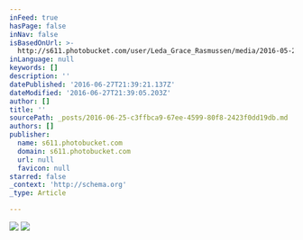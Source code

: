```yaml
---
inFeed: true
hasPage: false
inNav: false
isBasedOnUrl: >-
  http://s611.photobucket.com/user/Leda_Grace_Rasmussen/media/2016-05-28%2018.25.27_zpslnvwnl5n.jpg.html?o=0
inLanguage: null
keywords: []
description: ''
datePublished: '2016-06-27T21:39:21.137Z'
dateModified: '2016-06-27T21:39:05.203Z'
author: []
title: ''
sourcePath: _posts/2016-06-25-c3ffbca9-67ee-4599-80f8-2423f0dd19db.md
authors: []
publisher:
  name: s611.photobucket.com
  domain: s611.photobucket.com
  url: null
  favicon: null
starred: false
_context: 'http://schema.org'
_type: Article

---
```

![](http://i611.photobucket.com/albums/tt191/Leda_Grace_Rasmussen/2016-05-28%2018.25.27_zpslnvwnl5n.jpg)
![](https://the-grid-user-content.s3-us-west-2.amazonaws.com/50355a68-2e94-475b-9ac8-077826e75456.jpg)